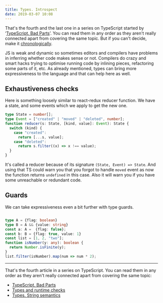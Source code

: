 ```yaml
---
title: Types. Introspect
date: 2019-03-07 10:08
---
```


That's the fourth and the last one in a series on TypeScript started by ‘[TypeScript. Bad Parts](ts_bad_parts.html)’. You can read them in any order as they aren't really connected apart from covering the same topic. But if you can't decide, make it [chronologically](ts_bad_parts.html).

JS is weak and dynamic so sometimes editors and compilers have problems in inferring whether code makes sense or not. Compilers do crazy and smart hacks trying to optimise running code by inlining pieces, refactoring some parts of it, etc. As already mentioned, types can bring more expressiveness to the language and that can help here as well.

## Exhaustiveness checks

Here is something loosely similar to react-redux reducer function. We have a state, and some events which we apply to get the new one.

```typescript
type State = number[];
type Event = ["created" | "moved" | "deleted", number];
function reducer(s: State, [kind, value]: Event): State {
  switch (kind) {
    case "created":
      return [...s, value];
    case "deleted":
      return s.filter((x) => x !== value);
  }
}
```

It's called a reducer because of its signature `(State, Event) => State`. And using that TS could warn you that you forgot to handle `moved` event as now the function returns `undefined` in this case. Also it will warn you if you have some unreachable or redundant code.

## Guards

We can take expressiveness even a bit further with type guards.

```typescript

type A = {flag: boolean}
type B = A && {value: string}
const a: A =  {flag: false};
const b: B = {flag: true, value: 1}
const list = [1, 2, "two"];
function isNumber(y: any): boolean {
  return Number.isFinite(y);
}
list.filter(isNumber).map(num => num * 2);
```

---

That's the fourth article in a series on TypeScript. You can read them in any order as they aren't really connected apart from covering the same topic:

- [TypeScript. Bad Parts](ts_bad_parts.html)
- [Types and runtime checks](types_runtime_checks.html)
- [Types. String semantics](types_string_semantics.html)
